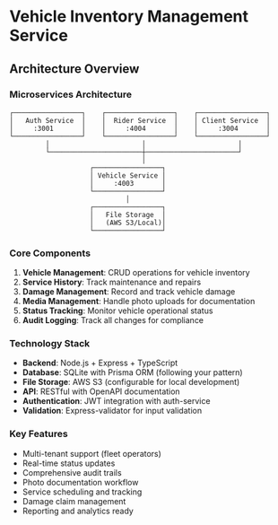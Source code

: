 # Vehicle Inventory Management Service

## Architecture Overview

### Microservices Architecture
```
┌─────────────────┐    ┌─────────────────┐    ┌─────────────────┐
│   Auth Service  │    │  Rider Service  │    │ Client Service  │
│     :3001       │    │     :4004       │    │     :3004       │
└─────────────────┘    └─────────────────┘    └─────────────────┘
         │                       │                       │
         └───────────────────────┼───────────────────────┘
                                 │
                    ┌─────────────────┐
                    │ Vehicle Service │
                    │     :4003       │
                    └─────────────────┘
                             │
                    ┌─────────────────┐
                    │   File Storage  │
                    │   (AWS S3/Local)│
                    └─────────────────┘
```

### Core Components
1. **Vehicle Management**: CRUD operations for vehicle inventory
2. **Service History**: Track maintenance and repairs
3. **Damage Management**: Record and track vehicle damage
4. **Media Management**: Handle photo uploads for documentation
5. **Status Tracking**: Monitor vehicle operational status
6. **Audit Logging**: Track all changes for compliance

### Technology Stack
- **Backend**: Node.js + Express + TypeScript
- **Database**: SQLite with Prisma ORM (following your pattern)
- **File Storage**: AWS S3 (configurable for local development)
- **API**: RESTful with OpenAPI documentation
- **Authentication**: JWT integration with auth-service
- **Validation**: Express-validator for input validation

### Key Features
- Multi-tenant support (fleet operators)
- Real-time status updates
- Comprehensive audit trails
- Photo documentation workflow
- Service scheduling and tracking
- Damage claim management
- Reporting and analytics ready
